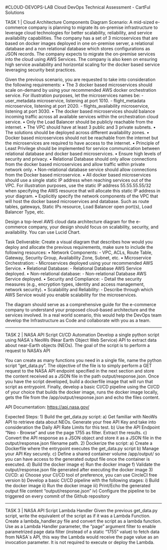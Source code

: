 #CLOUD-DEVOPS-LAB
Cloud DevOps Technical Assessment - CartFul Solutions

TASK 1 | Cloud Architecture Components Diagram
  Scenario: A mid-sized e-commerce company is planning to migrate its on-premise infrastructure to leverage cloud technologies for better scalability, reliability, and service
  availability capabilities. The company has a set of 3 microservices that are based on docker images deployed in one on-premise server, a relational database and a non
  relational database which stores configurations as JSON records. The company expects to migrate the on-premise services into the cloud using AWS Services. The company is
  also keen on ensuring high service availability and horizontal scaling for the docker based service leveraging security best practices.
  
  Given the previous scenario, you are requested to take into consideration the following
  requirements:
    • The 3 docker based microservices should scale on-demand by using your recommended AWS docker orchestration service. For illustration purposes, let the microservices
    names be:
        - user_metadata microservice, listening at port 1010.
        - flight_metadata microservice, listening at port 2020.
        - flights_availability microservice, listening at port 3030.
    • The docker based microservices should balance incoming traffic across all available services within the orchestration cloud service.
    • Only the Load Balancer should be publicly reachable from the internet.
    • The VPC should have at least 3 public and 3 private subnets.
    • The solutions should be deployed across different availability zones.
    • Docker based microservices should not be reachable from the internet but the microservices are required to have access to the internet.
    • Principle of Least Privilege should be implemented for service communication between relational database and docker based microservices.
    • Ensure high levels of security and privacy.
    • Relational Database should only allow connections from the docker based microservices and allow traffic within private network only.
    • Non-relational database service should allow connections from the Docker based microservice.
    • All docker based microservices should use a single static IP address when reaching services out of the VPC. For illustration purposes, use the static IP address
    55.55.55.55/32 when specifying the AWS resource that will allocate this static IP address in your diagram.
    • Explicitly specify the network components of the VPC that will host the docker based microservices and database. Such as route tables, gateways, Static IPs resource,
    Load Balancer open port(s), Load Balancer Type, etc.

  Design a top-level AWS cloud data architecture diagram for the e-commerce company, your design should focus on scalability, security, and availability. You can use Lucid
  Chart.
  
  Task Deliverable:
    Create a visual diagram that describes how would you deploy and allocate the previous requirements, make sure to include the following resources:
    • Network Components:
        - VPC, ACLs, Route Table, Gateway, Security Group, Availability Zone, Subnet, etc.
    • Microservice Orchestration:
        - Microservices deployed using your recommended AWS Service.
    • Relational Database:
        - Relational Database AWS Service deployed.
    • Non-relational database:
        - Non-relational Database AWS Service deployed.
    • Security and Compliance:
        - Detail the security measures (e.g., encryption types, identity and access management, network security).
    • Scalability and Reliability:
        - Describe through which AWS Service would you enable scalability for the microservices.
    
  The diagram should serve as a comprehensive guide for the e-commerce company to understand your proposed cloud-based architecture and the services involved. In a real
  world scenario, this would help the DevOps team develop the Infrastructure as Code and collaborate with you as a team.
________________________________________________________________________________________________________________________________________________________________________________

TASK 2 | NASA API Script CI/CD Automation
  Develop a single python script using NASA´s NeoWs (Near Earth Object Web Service) API to extract data about near-Earth objects (NEOs). The goal of the script is to perform a
  request to NASA’s API
  
  You can create as many functions you need in a single file, name the python script “get_data.py”. The objective of the file is to simply perform a GET request to the NASA API
  endpoint specified in the next section and store the content received as a JSON file in the path output/response.json. Once you have the script developed, build a dockerfile
  image that will run that script as entrypoint. Finally, develop a basic CI/CD pipeline using the CI/CD of your choice that builds the docker image, runs the docker image
  locally, gets the file from the /app/output/response.json and echo the files content.
  
  API Documentation: https://api.nasa.gov/
  
  Expected Steps:
    1) Build the get_data.py script:
        a) Get familiar with NeoWs API to retrieve data about NEOs. Generate your free API Key and take into consideration the Daily API Rate Limits for this test.
        b) Use the API Endpoint “Neo - Browse” and use the page 1755 as filter. Extract the results.
        c) Convert the API response as a JSON object and store it as a JSON file in the output/response.json filename path.
    2) Dockerize the script:
        a) Create a Dockerfile where the entrypoint executes the get_data.py script
        b) Manage your API Key securely.
        c) Define a shared container volume /app/output/ so you can have access to the generated output file once the container is executed.
        d) Build the docker image
        e) Run the docker image
        f) Validate the output/response.json file generated after executing the docker image
    3) CI/CD:
        a) Choose your CI/CD tool of preference, you can use CircleCI free version
        b) Develop a basic CI/CD pipeline with the following stages:
            i) Build the docker image
            ii) Run the docker image
            iii) Print/Echo the generated output file content “output/response.json”
            iv) Configure the pipeline to be triggered on every commit of the Github repository
________________________________________________________________________________________________________________________________________________________________________________

TASK 3 | NASA API Script Lambda Handler
  Given the previous get_data.py script, write the equivalent of the script as if it was a Lambda Function. Create a lambda_handler.py file and convert the script as a lambda
  function. Use as a Lambda Handler parameter, the “page” argument filter to enable parametrized page data filter (instead of a static “1755” value) to fetch data from NASA´s
  API, this way the Lambda would receive the page value as an invocation parameter. It is not required to execute or deploy the Lambda.
  
      
